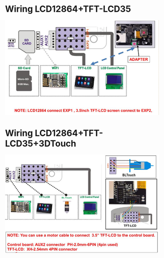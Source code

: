 # Wiring LCD12864+TFT-LCD35
 ![](LCD12864_TFTLCD.jpg)

# Wiring LCD12864+TFT-LCD35+3DTouch
 ![](LCD12864_TFTLCD_3DTouch.jpg)